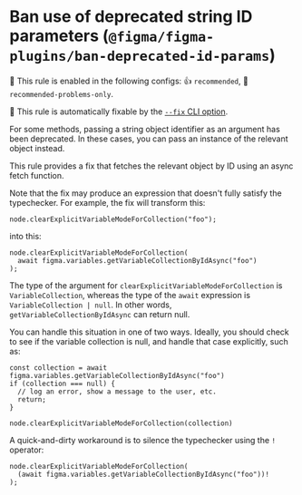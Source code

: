 # Ban use of deprecated string ID parameters (`@figma/figma-plugins/ban-deprecated-id-params`)

💼 This rule is enabled in the following configs: 👍 `recommended`, 🔦 `recommended-problems-only`.

🔧 This rule is automatically fixable by the [`--fix` CLI option](https://eslint.org/docs/latest/user-guide/command-line-interface#--fix).

<!-- end auto-generated rule header -->

For some methods, passing a string object identifier as an argument has been
deprecated. In these cases, you can pass an instance of the relevant object
instead.

This rule provides a fix that fetches the relevant object by ID using an async
fetch function.

Note that the fix may produce an expression that doesn't fully satisfy the
typechecker. For example, the fix will transform this:

```
node.clearExplicitVariableModeForCollection("foo");
```

into this:

```
node.clearExplicitVariableModeForCollection(
  await figma.variables.getVariableCollectionByIdAsync("foo")
);
```

The type of the argument for `clearExplicitVariableModeForCollection` is
`VariableCollection`, whereas the type of the `await` expression is
`VariableCollection | null`. In other words, `getVariableCollectionByIdAsync`
can return null.

You can handle this situation in one of two ways. Ideally, you should check to
see if the variable collection is null, and handle that case explicitly, such
as:

```
const collection = await figma.variables.getVariableCollectionByIdAsync("foo")
if (collection === null) {
  // log an error, show a message to the user, etc.
  return;
}

node.clearExplicitVariableModeForCollection(collection)
```

A quick-and-dirty workaround is to silence the typechecker using the `!` operator:

```
node.clearExplicitVariableModeForCollection(
  (await figma.variables.getVariableCollectionByIdAsync("foo"))!
);
```
